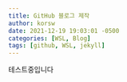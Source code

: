 ```yaml
---
title: GitHub 블로그 제작
author: korsw
date: 2021-12-19 19:03:01 -0500
categories: [WSL, Blog]
tags: [github, WSL, jekyll]
---
```



테스트중입니다
